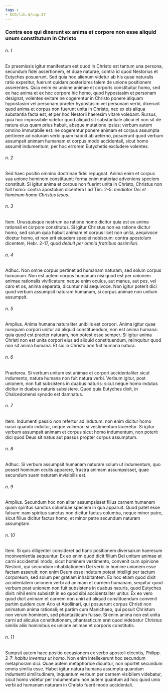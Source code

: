 ```yaml
---
tags : 
- SCG/lib.4/cap.37
---
```


### Contra eos qui dixerunt ex anima et corpore non esse aliquid unum constitutum in Christo

###### n. 1
Ex praemissis igitur manifestum est quod in Christo est tantum una persona, secundum fidei assertionem, et duae naturae, contra id quod Nestorius et Eutyches posuerunt. Sed quia hoc alienum videtur ab his quae naturalis ratio experitur, fuerunt quidam posteriores talem de unione positionem asserentes. Quia enim ex unione animae et corporis constituitur homo, sed ex hac anima et ex hoc corpore hic homo, quod hypostasim et personam designat, volentes evitare ne cogerentur in Christo ponere aliquam hypostasim vel personam praeter hypostasim vel personam verbi, dixerunt quod anima et corpus non fuerunt unita in Christo, nec ex eis aliqua substantia facta est, et per hoc Nestorii haeresim vitare volebant. Rursus, quia hoc impossibile videtur quod aliquid sit substantiale alicui et non sit de natura eius quam prius habuit, absque mutatione ipsius; verbum autem omnino immutabile est: ne cogerentur ponere animam et corpus assumpta pertinere ad naturam verbi quam habuit ab aeterno, posuerunt quod verbum assumpsit animam humanam et corpus modo accidentali, sicut homo assumit indumentum; per hoc errorem Eutychetis excludere volentes.

###### n. 2
Sed haec positio omnino doctrinae fidei repugnat. Anima enim et corpus sua unione hominem constituunt: forma enim materiae adveniens speciem constituit. Si igitur anima et corpus non fuerint unita in Christo, Christus non fuit homo: contra apostolum dicentem I ad Tim. 2-5: *mediator Dei et hominum homo Christus Iesus*.

###### n. 3
Item. Unusquisque nostrum ea ratione homo dicitur quia est ex anima rationali et corpore constitutus. Si igitur Christus non ea ratione dicitur homo, sed solum quia habuit animam et corpus licet non unita, aequivoce dicetur homo, et non erit eiusdem speciei nobiscum: contra apostolum dicentem, Hebr. 2-17, quod *debuit per omnia fratribus assimilari*.

###### n. 4
Adhuc. Non omne corpus pertinet ad humanam naturam, sed solum corpus humanum. Non est autem corpus humanum nisi quod est per unionem animae rationalis vivificatum: neque enim oculus, aut manus, aut pes, vel caro et os, anima separata, dicuntur nisi aequivoce. Non igitur poterit dici quod verbum assumpsit naturam humanam, si corpus animae non unitum assumpsit.

###### n. 5
Amplius. Anima humana naturaliter unibilis est corpori. Anima igitur quae nunquam corpori unitur ad aliquid constituendum, non est anima humana: quia quod est praeter naturam, non potest esse semper. Si igitur anima Christi non est unita corpori eius ad aliquid constituendum, relinquitur quod non sit anima humana. Et sic in Christo non fuit humana natura.

###### n. 6
Praeterea. Si verbum unitum est animae et corpori accidentaliter sicut indumento, natura humana non fuit natura verbi. Verbum igitur, post unionem, non fuit subsistens in duabus naturis: sicut neque homo indutus dicitur in duabus naturis subsistere. Quod quia Eutyches dixit, in Chalcedonensi synodo est damnatus.

###### n. 7
Item. Indumenti passio non refertur ad indutum: non enim dicitur homo nasci quando induitur, neque vulnerari si vestimentum laceretur. Si igitur verbum assumpsit animam et corpus sicut homo indumentum, non poterit dici quod Deus sit natus aut passus propter corpus assumptum.

###### n. 8
Adhuc. Si verbum assumpsit humanam naturam solum ut indumentum, quo posset hominum oculis apparere, frustra animam assumpsisset, quae secundum suam naturam invisibilis est.

###### n. 9
Amplius. Secundum hoc non aliter assumpsisset filius carnem humanam quam spiritus sanctus columbae speciem in qua apparuit. Quod patet esse falsum: nam spiritus sanctus non dicitur factus columba, neque minor patre, sicut filius dicitur factus homo, et minor patre secundum naturam assumptam.

###### n. 10
Item. Si quis diligenter consideret ad hanc positionem diversarum haeresum inconvenientia sequuntur. Ex eo enim quod dicit filium Dei unitum animae et carni accidentali modo, sicut hominem vestimento, convenit cum opinione Nestorii, qui secundum inhabitationem Dei verbi in homine unionem esse factam asseruit: non enim Deum esse indutum potest intelligi per tactum corporeum, sed solum per gratiam inhabitantem. Ex hoc etiam quod dixit accidentalem unionem verbi ad animam et carnem humanam, sequitur quod verbum post unionem non fuit subsistens in duabus naturis, quod Eutyches dixit: nihil enim subsistit in eo quod sibi accidentaliter unitur. Ex eo vero quod dicit animam et carnem non uniri ad aliquid constituendum convenit partim quidem cum Ario et Apollinari, qui posuerunt corpus Christi non animatum anima rationali; et partim cum Manichaeo, qui posuit Christum non verum hominem, sed phantasticum fuisse. Si enim anima non est unita carni ad alicuius constitutionem, phantasticum erat quod videbatur Christus similis aliis hominibus ex unione animae et corporis constitutis.

###### n. 11
Sumpsit autem haec positio occasionem ex verbo apostoli dicentis, Philipp. 2-7: *habitu inventus ut homo*. Non enim intellexerunt hoc secundum metaphoram dici. Quae autem metaphorice dicuntur, non oportet secundum omnia similia esse. Habet igitur natura humana assumpta quandam indumenti similitudinem, inquantum verbum per carnem visibilem videbatur, sicut homo videtur per indumentum: non autem quantum ad hoc quod unio verbi ad humanam naturam in Christo fuerit modo accidentali.

